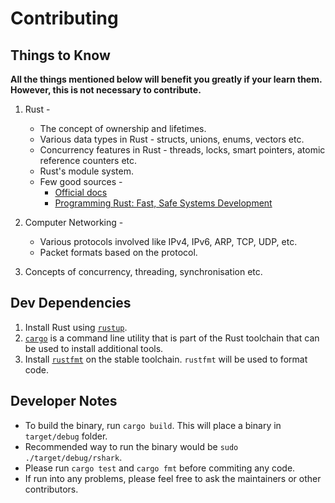 # Contributing

## Things to Know

**All the things mentioned below will benefit you greatly if your learn them. However, this is not necessary to contribute.**

1. Rust -
   * The concept of ownership and lifetimes.
   * Various data types in Rust - structs, unions, enums, vectors etc.
   * Concurrency features in Rust - threads, locks, smart pointers, atomic reference counters etc.
   * Rust's module system.
   * Few good sources -
     * [Official docs](https://doc.rust-lang.org/book/index.html)
     * [Programming Rust: Fast, Safe Systems Development](https://www.amazon.com/_/dp/1491927283?tag=oreilly20-20)

2. Computer Networking -
   * Various protocols involved like IPv4, IPv6, ARP, TCP, UDP, etc.
   * Packet formats based on the protocol.

3. Concepts of concurrency, threading, synchronisation etc.

## Dev Dependencies

1. Install Rust using [`rustup`](https://www.rust-lang.org/tools/install).
2. [`cargo`](https://doc.rust-lang.org/cargo/guide/index.html) is a command line utility that is part of the Rust toolchain that can be used to install additional tools.
3. Install [`rustfmt`](https://github.com/rust-lang/rustfmt#quick-start) on the stable toolchain. `rustfmt` will be used to format code.

## Developer Notes

* To build the binary, run `cargo build`. This will place a binary in `target/debug` folder.
* Recommended way to run the binary would be `sudo ./target/debug/rshark`.
* Please run `cargo test` and `cargo fmt` before commiting any code.
* If run into any problems, please feel free to ask the maintainers or other contributors.
